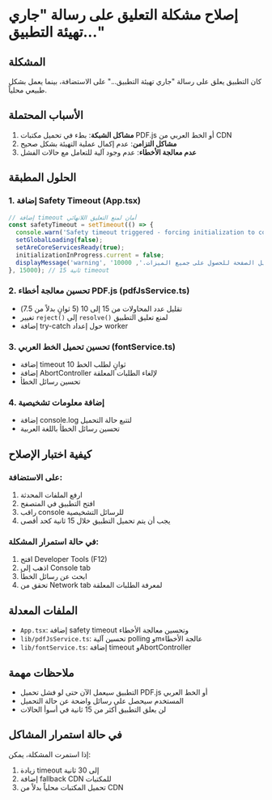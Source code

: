 # إصلاح مشكلة التعليق على رسالة "جاري تهيئة التطبيق..."

## المشكلة
كان التطبيق يعلق على رسالة "جاري تهيئة التطبيق..." على الاستضافة، بينما يعمل بشكل طبيعي محلياً.

## الأسباب المحتملة
1. **مشاكل الشبكة**: بطء في تحميل مكتبات PDF.js أو الخط العربي من CDN
2. **مشاكل التزامن**: عدم إكمال عملية التهيئة بشكل صحيح
3. **عدم معالجة الأخطاء**: عدم وجود آلية للتعامل مع حالات الفشل

## الحلول المطبقة

### 1. إضافة Safety Timeout (App.tsx)
```typescript
// إضافة timeout أمان لمنع التعليق اللانهائي
const safetyTimeout = setTimeout(() => {
  console.warn('Safety timeout triggered - forcing initialization to complete');
  setGlobalLoading(false);
  setAreCoreServicesReady(true);
  initializationInProgress.current = false;
  displayMessage('warning', 'تم تحميل التطبيق مع إعدادات محدودة. قد تحتاج لإعادة تحميل الصفحة للحصول على جميع الميزات.', 10000);
}, 15000); // 15 ثانية timeout
```

### 2. تحسين معالجة أخطاء PDF.js (pdfJsService.ts)
- تقليل عدد المحاولات من 15 إلى 10 (5 ثوانٍ بدلاً من 7.5)
- تغيير `reject()` إلى `resolve()` لمنع تعليق التطبيق
- إضافة try-catch حول إعداد worker

### 3. تحسين تحميل الخط العربي (fontService.ts)
- إضافة timeout 10 ثوانٍ لطلب الخط
- إضافة AbortController لإلغاء الطلبات المعلقة
- تحسين رسائل الخطأ

### 4. إضافة معلومات تشخيصية
- إضافة console.log لتتبع حالة التحميل
- تحسين رسائل الخطأ باللغة العربية

## كيفية اختبار الإصلاح

### على الاستضافة:
1. ارفع الملفات المحدثة
2. افتح التطبيق في المتصفح
3. راقب console للرسائل التشخيصية
4. يجب أن يتم تحميل التطبيق خلال 15 ثانية كحد أقصى

### في حالة استمرار المشكلة:
1. افتح Developer Tools (F12)
2. اذهب إلى Console tab
3. ابحث عن رسائل الخطأ
4. تحقق من Network tab لمعرفة الطلبات المعلقة

## الملفات المعدلة
- `App.tsx`: إضافة safety timeout وتحسين معالجة الأخطاء
- `lib/pdfJsService.ts`: تحسين آلية polling وmعالجة الأخطاء
- `lib/fontService.ts`: إضافة timeout وAbortController

## ملاحظات مهمة
- التطبيق سيعمل الآن حتى لو فشل تحميل PDF.js أو الخط العربي
- المستخدم سيحصل على رسائل واضحة عن حالة التحميل
- لن يعلق التطبيق أكثر من 15 ثانية في أسوأ الحالات

## في حالة استمرار المشاكل
إذا استمرت المشكلة، يمكن:
1. زيادة timeout إلى 30 ثانية
2. إضافة fallback CDN للمكتبات
3. تحميل المكتبات محلياً بدلاً من CDN